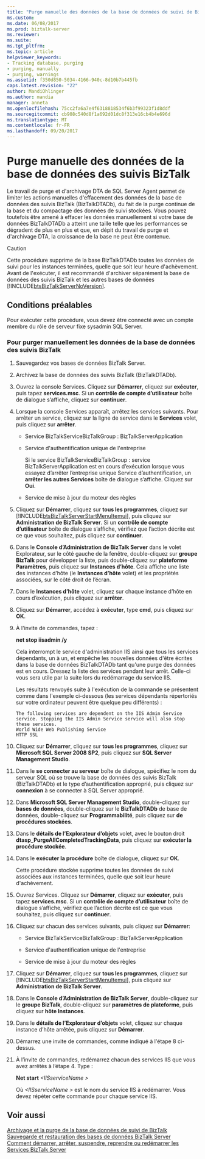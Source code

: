 ```yaml
---
title: "Purge manuelle des données de la base de données de suivi de BizTalk | Documents Microsoft"
ms.custom: 
ms.date: 06/08/2017
ms.prod: biztalk-server
ms.reviewer: 
ms.suite: 
ms.tgt_pltfrm: 
ms.topic: article
helpviewer_keywords:
- Tracking database, purging
- purging, manually
- purging, warnings
ms.assetid: f350d850-5034-4166-940c-8d10b7b445fb
caps.latest.revision: "22"
author: MandiOhlinger
ms.author: mandia
manager: anneta
ms.openlocfilehash: 75cc2fa6a7e4f6318818534f6b3f99323f1d8ddf
ms.sourcegitcommit: cb908c540d8f1a692d01dc8f313e16cb4b4e696d
ms.translationtype: MT
ms.contentlocale: fr-FR
ms.lasthandoff: 09/20/2017
---
```

# <a name="how-to-manually-purge-data-from-the-biztalk-tracking-database"></a>Purge manuelle des données de la base de données des suivis BizTalk
Le travail de purge et d'archivage DTA de SQL Server Agent permet de limiter les actions manuelles d'effacement des données de la base de données des suivis BizTalk (BizTalkDTADb), du fait de la purge continue de la base et du compactage des données de suivi stockées. Vous pouvez toutefois être amené à effacer les données manuellement si votre base de données BizTalkDTADb a atteint une taille telle que les performances se dégradent de plus en plus et que, en dépit du travail de purge et d'archivage DTA, la croissance de la base ne peut être contenue.  
  
> [!CAUTION]
>  Cette procédure supprime de la base BizTalkDTADb toutes les données de suivi pour les instances terminées, quelle que soit leur heure d'achèvement. Avant de l'exécuter, il est recommandé d'archiver séparément la base de données des suivis BizTalk et les autres bases de données [!INCLUDE[btsBizTalkServerNoVersion](../includes/btsbiztalkservernoversion-md.md)].  
  
## <a name="prerequisites"></a>Conditions préalables  
 Pour exécuter cette procédure, vous devez être connecté avec un compte membre du rôle de serveur fixe sysadmin SQL Server.  
  
### <a name="to-manually-purge-data-from-the-biztalk-tracking-database"></a>Pour purger manuellement les données de la base de données des suivis BizTalk  
  
1.  Sauvegardez vos bases de données BizTalk Server.  
  
2.  Archivez la base de données des suivis BizTalk (BizTalkDTADb).  
  
3.  Ouvrez la console Services. Cliquez sur **Démarrer**, cliquez sur **exécuter**, puis tapez **services.msc**. Si un **contrôle de compte d’utilisateur** boîte de dialogue s’affiche, cliquez sur **continuer**.  
  
4.  Lorsque la console Services apparaît, arrêtez les services suivants. Pour arrêter un service, cliquez sur la ligne de service dans le **Services** volet, puis cliquez sur **arrêter**.  
  
    -   Service BizTalkServiceBizTalkGroup : BizTalkServerApplication  
  
    -   Service d'authentification unique de l'entreprise  
  
         Si le service BizTalkServiceBizTalkGroup : service BizTalkServerApplication est en cours d’exécution lorsque vous essayez d’arrêter l’entreprise unique Service d’authentification, un **arrêter les autres Services** boîte de dialogue s’affiche. Cliquez sur **Oui**.  
  
    -   Service de mise à jour du moteur des règles  
  
5.  Cliquez sur **Démarrer**, cliquez sur **tous les programmes**, cliquez sur [!INCLUDE[btsBizTalkServerStartMenuItemui](../includes/btsbiztalkserverstartmenuitemui-md.md)], puis cliquez sur **Administration de BizTalk Server**. Si un **contrôle de compte d’utilisateur** boîte de dialogue s’affiche, vérifiez que l’action décrite est ce que vous souhaitez, puis cliquez sur **continuer**.  
  
6.  Dans le **Console d’Administration de BizTalk Server** dans le volet Explorateur, sur le côté gauche de la fenêtre, double-cliquez sur **groupe BizTalk** pour développer la liste, puis double-cliquez sur **plateforme Paramètres**, puis cliquez sur **Instances d’hôte**. Cela affiche une liste des instances d’hôte (le **Instances d’hôte** volet) et les propriétés associées, sur le côté droit de l’écran.  
  
7.  Dans le **Instances d’hôte** volet, cliquez sur chaque instance d’hôte en cours d’exécution, puis cliquez sur **arrêter**.  
  
8.  Cliquez sur **Démarrer**, accédez à **exécuter**, type **cmd**, puis cliquez sur **OK**.  
  
9. À l'invite de commandes, tapez :  
  
     **net stop iisadmin /y**  
  
     Cela interrompt le service d'administration IIS ainsi que tous les services dépendants, un à un, et empêche les nouvelles données d'être écrites dans la base de données BizTalkDTADb tant qu'une purge des données est en cours. Dressez la liste des services pendant leur arrêt. Celle-ci vous sera utile par la suite lors du redémarrage du service IIS.  
  
     Les résultats renvoyés suite à l'exécution de la commande se présentent comme dans l'exemple ci-dessous (les services dépendants répertoriés sur votre ordinateur peuvent être quelque peu différents) :  
  
    ```  
    The following services are dependent on the IIS Admin Service service. Stopping the IIS Admin Service service will also stop these services.  
    World Wide Web Publishing Service  
    HTTP SSL  
    ```  
  
10. Cliquez sur **Démarrer**, cliquez sur **tous les programmes**, cliquez sur **Microsoft SQL Server 2008 SP2**, puis cliquez sur **SQL Server Management Studio**.  
  
11. Dans le **se connecter au serveur** boîte de dialogue, spécifiez le nom du serveur SQL où se trouve la base de données des suivis BizTalk (BizTalkDTADb) et le type d’authentification approprié, puis cliquez sur **connexion** à se connecter à SQL Server approprié.  
  
12. Dans **Microsoft SQL Server Management Studio**, double-cliquez sur **bases de données**, double-cliquez sur le **BizTalkDTADb** de base de données, double-cliquez sur  **Programmabilité**, puis cliquez sur **de procédures stockées**.  
  
13. Dans le **détails de l’Explorateur d’objets** volet, avec le bouton droit **dtasp_PurgeAllCompletedTrackingData**, puis cliquez sur **exécuter la procédure stockée**.  
  
14. Dans le **exécuter la procédure** boîte de dialogue, cliquez sur **OK**.  
  
     Cette procédure stockée supprime toutes les données de suivi associées aux instances terminées, quelle que soit leur heure d'achèvement.  
  
15. Ouvrez Services. Cliquez sur **Démarrer**, cliquez sur **exécuter**, puis tapez **services.msc**. Si un **contrôle de compte d’utilisateur** boîte de dialogue s’affiche, vérifiez que l’action décrite est ce que vous souhaitez, puis cliquez sur **continuer**.  
  
16. Cliquez sur chacun des services suivants, puis cliquez sur **Démarrer**:  
  
    -   Service BizTalkServiceBizTalkGroup : BizTalkServerApplication  
  
    -   Service d'authentification unique de l'entreprise  
  
    -   Service de mise à jour du moteur des règles  
  
17. Cliquez sur **Démarrer**, cliquez sur **tous les programmes**, cliquez sur [!INCLUDE[btsBizTalkServerStartMenuItemui](../includes/btsbiztalkserverstartmenuitemui-md.md)], puis cliquez sur **Administration de BizTalk Server**.  
  
18. Dans le **Console d’Administration de BizTalk Server**, double-cliquez sur le **groupe BizTalk**, double-cliquez sur **paramètres de plateforme**, puis cliquez sur **hôte Instances**.  
  
19. Dans le **détails de l’Explorateur d’objets** volet, cliquez sur chaque instance d’hôte arrêtée, puis cliquez sur **Démarrer**.  
  
20. Démarrez une invite de commandes, comme indiqué à l'étape 8 ci-dessus.  
  
21. À l’invite de commandes, redémarrez chacun des services IIS que vous avez arrêtés à l’étape 4. Type :  
  
     **Net start**  *\<IISserviceName >*  
  
     Où  *\<IISserviceName >* est le nom du service IIS à redémarrer. Vous devez répéter cette commande pour chaque service IIS.  
  
## <a name="see-also"></a>Voir aussi  
 [Archivage et la purge de la base de données de suivi de BizTalk](../core/archiving-and-purging-the-biztalk-tracking-database.md)   
 [Sauvegarde et restauration des bases de données BizTalk Server](../core/backing-up-and-restoring-biztalk-server-databases.md)   
 [Comment démarrer, arrêter, suspendre, reprendre ou redémarrer les Services BizTalk Server](../core/how-to-start-stop-pause-resume-or-restart-biztalk-server-services.md)